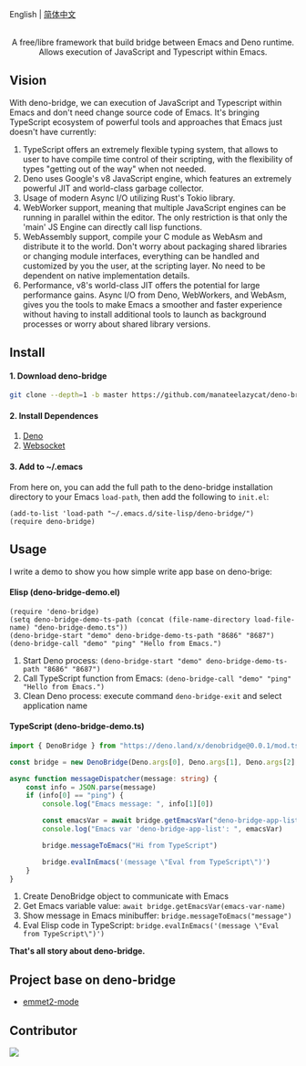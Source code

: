 English | [简体中文](./README.zh-CN.md)

<p align="center">
  <br>A free/libre framework that build bridge between Emacs and Deno runtime. <br>Allows execution of JavaScript and Typescript within Emacs.
</p>

## Vision
With deno-bridge, we can execution of JavaScript and Typescript within Emacs and don't need change source code of Emacs. It's bringing TypeScript ecosystem of powerful tools and approaches that Emacs just doesn't have currently:

1. TypeScript offers an extremely flexible typing system, that allows to user to have compile time control of their scripting, with the flexibility of types "getting out of the way" when not needed.
2. Deno uses Google's v8 JavaScript engine, which features an extremely powerful JIT and world-class garbage collector.
3. Usage of modern Async I/O utilizing Rust's Tokio library.
4. WebWorker support, meaning that multiple JavaScript engines can be running in parallel within the editor. The only restriction is that only the 'main' JS Engine can directly call lisp functions.
5. WebAssembly support, compile your C module as WebAsm and distribute it to the world. Don't worry about packaging shared libraries or changing module interfaces, everything can be handled and customized by you the user, at the scripting layer. No need to be dependent on native implementation details.
6. Performance, v8's world-class JIT offers the potential for large performance gains. Async I/O from Deno, WebWorkers, and WebAsm, gives you the tools to make Emacs a smoother and faster experience without having to install additional tools to launch as background processes or worry about shared library versions.

## Install

#### 1. Download deno-bridge

```Bash
git clone --depth=1 -b master https://github.com/manateelazycat/deno-bridge ~/.emacs.d/site-lisp/deno-bridge/
```

#### 2. Install Dependences

1. [Deno](https://github.com/denoland/deno_install)
2. [Websocket](https://github.com/ahyatt/emacs-websocket)

#### 3. Add to ~/.emacs

From here on, you can add the full path to the deno-bridge installation directory to your Emacs ```load-path```, then add the following to `init.el`:

```Elisp
(add-to-list 'load-path "~/.emacs.d/site-lisp/deno-bridge/")
(require deno-bridge)
```

## Usage

I write a demo to show you how simple write app base on deno-brige:

#### Elisp (deno-bridge-demo.el)

```elisp
(require 'deno-bridge)
(setq deno-bridge-demo-ts-path (concat (file-name-directory load-file-name) "deno-bridge-demo.ts"))
(deno-bridge-start "demo" deno-bridge-demo-ts-path "8686" "8687")
(deno-bridge-call "demo" "ping" "Hello from Emacs.")
```

1. Start Deno process: `(deno-bridge-start "demo" deno-bridge-demo-ts-path "8686" "8687")`
2. Call TypeScript function from Emacs: `(deno-bridge-call "demo" "ping" "Hello from Emacs.")`
3. Clean Deno process: execute command `deno-bridge-exit` and select application name

#### TypeScript (deno-bridge-demo.ts)

```typescript
import { DenoBridge } from "https://deno.land/x/denobridge@0.0.1/mod.ts"

const bridge = new DenoBridge(Deno.args[0], Deno.args[1], Deno.args[2], messageDispatcher)

async function messageDispatcher(message: string) {
    const info = JSON.parse(message)
    if (info[0] == "ping") {
        console.log("Emacs message: ", info[1][0])

        const emacsVar = await bridge.getEmacsVar("deno-bridge-app-list")
        console.log("Emacs var 'deno-bridge-app-list': ", emacsVar)

        bridge.messageToEmacs("Hi from TypeScript")

        bridge.evalInEmacs('(message \"Eval from TypeScript\")')
    }
}
```

1. Create DenoBridge object to communicate with Emacs
2. Get Emacs variable value: `await bridge.getEmacsVar(emacs-var-name)`
3. Show message in Emacs minibuffer: `bridge.messageToEmacs("message")`
4. Eval Elisp code in TypeScript: `bridge.evalInEmacs('(message \"Eval from TypeScript\")')`

**That's all story about deno-bridge.**

## Project base on deno-bridge

* [emmet2-mode](https://github.com/P233/emmet2-mode)

## Contributor
<a href = "https://github.com/manateelazycat/deno-bridge/graphs/contributors">
  <img src = "https://contrib.rocks/image?repo=manateelazycat/deno-bridge"/>
</a>

